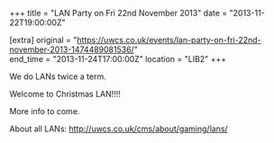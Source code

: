 +++
title = "LAN Party on Fri 22nd November 2013"
date = "2013-11-22T19:00:00Z"

[extra]
original = "https://uwcs.co.uk/events/lan-party-on-fri-22nd-november-2013-1474489081536/"    
end_time = "2013-11-24T17:00:00Z"
location = "LIB2"
+++

We do LANs twice a term.

Welcome to Christmas LAN\!\!\!\!

More info to come.

About all LANs: http://uwcs.co.uk/cms/about/gaming/lans/

